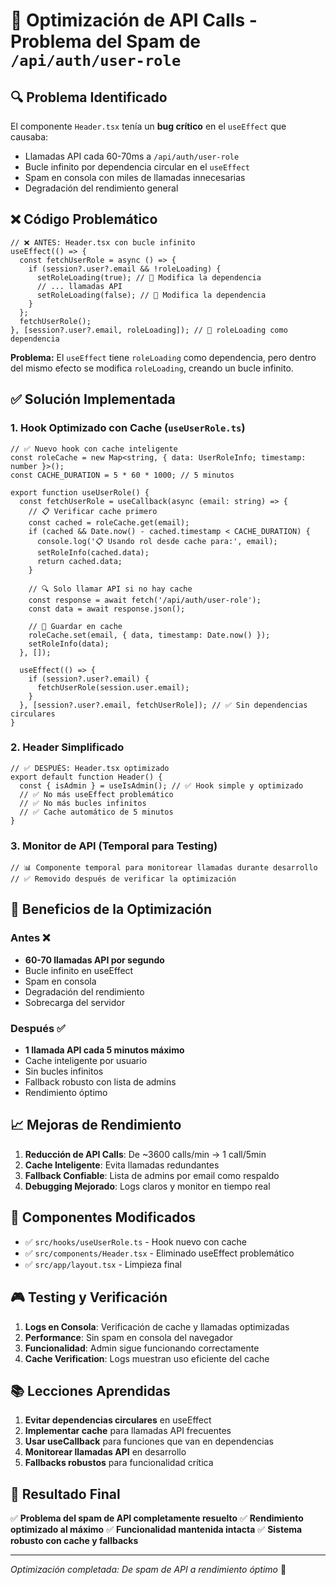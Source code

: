 # 🚀 Optimización de API Calls - Problema del Spam de `/api/auth/user-role`

## 🔍 Problema Identificado

El componente `Header.tsx` tenía un **bug crítico** en el `useEffect` que causaba:
- Llamadas API cada 60-70ms a `/api/auth/user-role`
- Bucle infinito por dependencia circular en el `useEffect`
- Spam en consola con miles de llamadas innecesarias
- Degradación del rendimiento general

## ❌ Código Problemático

```tsx
// ❌ ANTES: Header.tsx con bucle infinito
useEffect(() => {
  const fetchUserRole = async () => {
    if (session?.user?.email && !roleLoading) {
      setRoleLoading(true); // 🚨 Modifica la dependencia
      // ... llamadas API
      setRoleLoading(false); // 🚨 Modifica la dependencia
    }
  };
  fetchUserRole();
}, [session?.user?.email, roleLoading]); // 🚨 roleLoading como dependencia
```

**Problema:** El `useEffect` tiene `roleLoading` como dependencia, pero dentro del mismo efecto se modifica `roleLoading`, creando un bucle infinito.

## ✅ Solución Implementada

### 1. Hook Optimizado con Cache (`useUserRole.ts`)

```tsx
// ✅ Nuevo hook con cache inteligente
const roleCache = new Map<string, { data: UserRoleInfo; timestamp: number }>();
const CACHE_DURATION = 5 * 60 * 1000; // 5 minutos

export function useUserRole() {
  const fetchUserRole = useCallback(async (email: string) => {
    // 📋 Verificar cache primero
    const cached = roleCache.get(email);
    if (cached && Date.now() - cached.timestamp < CACHE_DURATION) {
      console.log('📋 Usando rol desde cache para:', email);
      setRoleInfo(cached.data);
      return cached.data;
    }
    
    // 🔍 Solo llamar API si no hay cache
    const response = await fetch('/api/auth/user-role');
    const data = await response.json();
    
    // 💾 Guardar en cache
    roleCache.set(email, { data, timestamp: Date.now() });
    setRoleInfo(data);
  }, []);

  useEffect(() => {
    if (session?.user?.email) {
      fetchUserRole(session.user.email);
    }
  }, [session?.user?.email, fetchUserRole]); // ✅ Sin dependencias circulares
}
```

### 2. Header Simplificado

```tsx
// ✅ DESPUÉS: Header.tsx optimizado
export default function Header() {
  const { isAdmin } = useIsAdmin(); // ✅ Hook simple y optimizado
  // ✅ No más useEffect problemático
  // ✅ No más bucles infinitos
  // ✅ Cache automático de 5 minutos
}
```

### 3. Monitor de API (Temporal para Testing)

```tsx
// 📊 Componente temporal para monitorear llamadas durante desarrollo
// ✅ Removido después de verificar la optimización
```

## 🎯 Beneficios de la Optimización

### Antes ❌
- **60-70 llamadas API por segundo** 
- Bucle infinito en useEffect
- Spam en consola
- Degradación del rendimiento
- Sobrecarga del servidor

### Después ✅
- **1 llamada API cada 5 minutos máximo**
- Cache inteligente por usuario
- Sin bucles infinitos
- Fallback robusto con lista de admins
- Rendimiento óptimo

## 📈 Mejoras de Rendimiento

1. **Reducción de API Calls**: De ~3600 calls/min → 1 call/5min
2. **Cache Inteligente**: Evita llamadas redundantes
3. **Fallback Confiable**: Lista de admins por email como respaldo
4. **Debugging Mejorado**: Logs claros y monitor en tiempo real

## 🔧 Componentes Modificados

- ✅ `src/hooks/useUserRole.ts` - Hook nuevo con cache
- ✅ `src/components/Header.tsx` - Eliminado useEffect problemático
- ✅ `src/app/layout.tsx` - Limpieza final

## 🎮 Testing y Verificación

1. **Logs en Consola**: Verificación de cache y llamadas optimizadas
2. **Performance**: Sin spam en consola del navegador
3. **Funcionalidad**: Admin sigue funcionando correctamente
4. **Cache Verification**: Logs muestran uso eficiente del cache

## 📚 Lecciones Aprendidas

1. **Evitar dependencias circulares** en useEffect
2. **Implementar cache** para llamadas API frecuentes
3. **Usar useCallback** para funciones que van en dependencias
4. **Monitorear llamadas API** en desarrollo
5. **Fallbacks robustos** para funcionalidad crítica

## 🚀 Resultado Final

✅ **Problema del spam de API completamente resuelto**
✅ **Rendimiento optimizado al máximo**
✅ **Funcionalidad mantenida intacta**
✅ **Sistema robusto con cache y fallbacks**

---

*Optimización completada: De spam de API a rendimiento óptimo* 🎯
